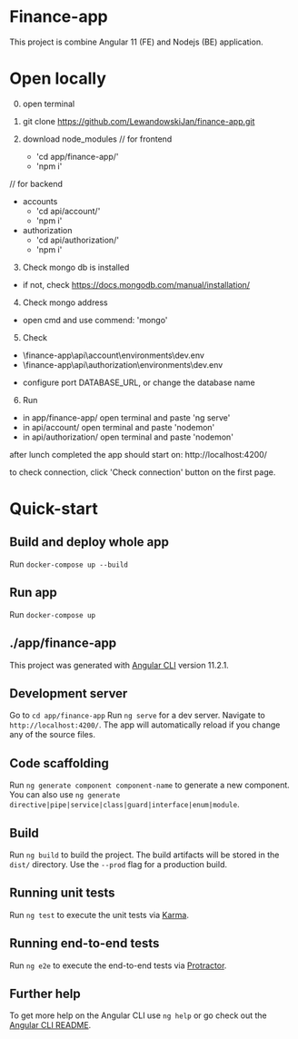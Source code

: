 # Finance-app

This project is combine Angular 11 (FE) and Nodejs (BE) application.

# Open locally
0. open terminal
1. git clone https://github.com/LewandowskiJan/finance-app.git

2. download node_modules
// for frontend
    - 'cd app/finance-app/'
    - 'npm i'

// for backend
  * accounts
    - 'cd api/account/'
    - 'npm i'
  * authorization
    - 'cd api/authorization/'
    - 'npm i'

3. Check mongo db is installed
  * if not, check https://docs.mongodb.com/manual/installation/

4. Check mongo address
  * open cmd and use commend: 'mongo'

5. Check 
  * \finance-app\api\account\environments\dev.env
  * \finance-app\api\authorization\environments\dev.env
   - configure port DATABASE_URL, or change the database name
  
6. Run
 * in app/finance-app/ open terminal and paste 'ng serve'
 * in api/account/ open terminal and paste 'nodemon'
 * in api/authorization/ open terminal and paste 'nodemon'

 after lunch completed the app should start on:
 http://localhost:4200/

 to check connection, click 'Check connection' button on the first page.

# Quick-start

## Build and deploy whole app

Run `docker-compose up --build`

## Run app

Run `docker-compose up`

## ./app/finance-app

This project was generated with [Angular CLI](https://github.com/angular/angular-cli) version 11.2.1.

## Development server

Go to `cd app/finance-app`
Run `ng serve` for a dev server. Navigate to `http://localhost:4200/`. The app will automatically reload if you change any of the source files.

## Code scaffolding

Run `ng generate component component-name` to generate a new component. You can also use `ng generate directive|pipe|service|class|guard|interface|enum|module`.

## Build

Run `ng build` to build the project. The build artifacts will be stored in the `dist/` directory. Use the `--prod` flag for a production build.

## Running unit tests

Run `ng test` to execute the unit tests via [Karma](https://karma-runner.github.io).

## Running end-to-end tests

Run `ng e2e` to execute the end-to-end tests via [Protractor](http://www.protractortest.org/).

## Further help

To get more help on the Angular CLI use `ng help` or go check out the [Angular CLI README](https://github.com/angular/angular-cli/blob/master/README.md).
